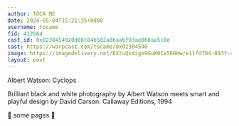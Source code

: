 ```yaml
---
author: TOCA ME
date: 2024-05-04T15:21:35+0000
username: tocame
fid: 412564
cast_id: 0x0238454020d08c84b502a8baabf93ae860aa5c8e
cast: https://warpcast.com/tocame/0x02384540
image: https://imagedelivery.net/BXluQx4ige9GuW0Ia56BHw/e11fd784-893f-4176-0b29-11823242d100/original
layout: post
---
```

Albert Watson: Cyclops  
  
Brilliant black and white photography by Albert Watson meets smart and playful design by David Carson. Callaway Editions, 1994   
  
🔽  some pages  🔽  

<img src='https://imagedelivery.net/BXluQx4ige9GuW0Ia56BHw/e11fd784-893f-4176-0b29-11823242d100/original' alt='' referrerpolicy='no-referrer'/>